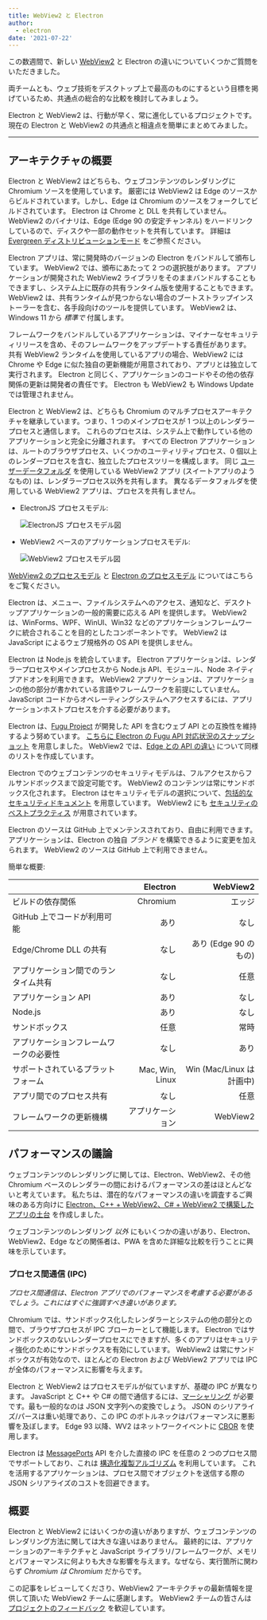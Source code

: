 ```yaml
---
title: WebView2 と Electron
author:
  - electron
date: '2021-07-22'
---
```


この数週間で、新しい [WebView2](https://docs.microsoft.com/en-us/microsoft-edge/webview2/) と Electron の違いについていくつかご質問をいただきました。

両チームとも、ウェブ技術をデスクトップ上で最高のものにするという目標を掲げているため、共通点の総合的な比較を検討してみましょう。

Electron と WebView2 は、行動が早く、常に進化しているプロジェクトです。 現在の Electron と WebView2 の共通点と相違点を簡単にまとめてみました。

---

## アーキテクチャの概要

Electron と WebView2 はどちらも、ウェブコンテンツのレンダリングに Chromium ソースを使用しています。 厳密には WebView2 は Edge のソースからビルドされています。しかし、Edge は Chromium のソースをフォークしてビルドされています。 Electron は Chrome と DLL を共有していません。 WebView2 のバイナリは、Edge (Edge 90 の安定チャンネル) をハードリンクしているので、ディスクや一部の動作セットを共有しています。 詳細は [Evergreen ディストリビューションモード](https://docs.microsoft.com/en-us/microsoft-edge/webview2/concepts/distribution#evergreen-distribution-mode) をご参照ください。

Electron アプリは、常に開発時のバージョンの Electron をバンドルして頒布しています。 WebView2 では、頒布にあたって 2 つの選択肢があります。 アプリケーションが開発された WebView2 ライブラリをそのままバンドルすることもできますし、システム上に既存の共有ランタイム版を使用することもできます。 WebView2 は、共有ランタイムが見つからない場合のブートストラップインストーラーを含む、各手段向けのツールを提供しています。 WebView2 は、Windows 11 から _標準で_ 付属します。

フレームワークをバンドルしているアプリケーションは、マイナーなセキュリティリリースを含め、そのフレームワークをアップデートする責任があります。 共有 WebView2 ランタイムを使用しているアプリの場合、WebView2 には Chrome や Edge に似た独自の更新機能が用意されており、アプリとは独立して実行されます。 Electron と同じく、アプリケーションのコードやその他の依存関係の更新は開発者の責任です。 Electron も WebView2 も Windows Update では管理されません。

Electron と WebView2 は、どちらも Chromium のマルチプロセスアーキテクチャを継承しています。つまり、1 つのメインプロセスが 1 つ以上のレンダラープロセスと通信します。 これらのプロセスは、システム上で動作している他のアプリケーションと完全に分離されます。 すべての Electron アプリケーションは、ルートのブラウザプロセス、いくつかのユーティリティプロセス、0 個以上のレンダープロセスを含む、独立したプロセスツリーを構成します。 同じ [ユーザーデータフォルダ](https://docs.microsoft.com/en-us/microsoft-edge/webview2/concepts/user-data-folder) を使用している WebView2 アプリ (スイートアプリのようなもの) は、レンダラープロセス以外を共有します。 異なるデータフォルダを使用している WebView2 アプリは、プロセスを共有しません。

* ElectronJS プロセスモデル:

    ![ElectronJS プロセスモデル図](/images/Electron-Architecture.png)
* WebView2 ベースのアプリケーションプロセスモデル:

    ![WebView2 プロセスモデル図](/images/WebView2-Architecture.png)

[WebView2 のプロセスモデル](https://docs.microsoft.com/en-us/microsoft-edge/webview2/concepts/process-model) と [Electron のプロセスモデル](https://www.electronjs.org/docs/tutorial/process-model) についてはこちらをご覧ください。

Electron は、メニュー、ファイルシステムへのアクセス、通知など、デスクトップアプリケーションの一般的需要に応える API を提供します。 WebView2 は、WinForms、WPF、WinUI、Win32 などのアプリケーションフレームワークに統合されることを目的としたコンポーネントです。 WebView2 は JavaScript によるウェブ規格外の OS API を提供しません。

Electron は Node.js を統合しています。 Electron アプリケーションは、レンダラープロセスやメインプロセスから Node.js API、モジュール、Node ネイティブアドオンを利用できます。 WebView2 アプリケーションは、アプリケーションの他の部分が書かれている言語やフレームワークを前提にしていません。 JavaScript コードからオペレーティングシステムへアクセスするには、アプリケーションホストプロセスを介する必要があります。

Electron は、[Fugu Project](https://fugu-tracker.web.app/) が開発した API を含むウェブ API との互換性を維持するよう努めています。 [こちらに Electron の Fugu API 対応状況のスナップショット](https://docs.google.com/spreadsheets/d/1APQalp8HCa-lXVOqyul369G-wjM2RcojMujgi67YaoE/edit?usp=sharing) を用意しました。 WebView2 では、[Edge との API の違い](https://docs.microsoft.com/en-us/microsoft-edge/webview2/concepts/browser-features) について同様のリストを作成しています。

Electron でのウェブコンテンツのセキュリティモデルは、フルアクセスからフルサンドボックスまで設定可能です。 WebView2 のコンテンツは常にサンドボックス化されます。 Electron はセキュリティモデルの選択について、[包括的なセキュリティドキュメント](https://www.electronjs.org/docs/tutorial/security) を用意しています。 WebView2 にも [セキュリティのベストプラクティス](https://docs.microsoft.com/en-us/microsoft-edge/webview2/concepts/security) が用意されています。

Electron のソースは GitHub 上でメンテンスされており、自由に利用できます。 アプリケーションは、Electron の独自 _ブランド_ を構築できるように変更を加えられます。 WebView2 のソースは GitHub 上で利用できません。

簡単な概要:

|                     |        Electron |             WebView2 |
| ------------------- | ---------------:| --------------------:|
| ビルドの依存関係            |        Chromium |                  エッジ |
| GitHub 上でコードが利用可能   |              あり |                   なし |
| Edge/Chrome DLL の共有 |              なし |     あり (Edge 90 のもの) |
| アプリケーション間でのランタイム共有  |              なし |                   任意 |
| アプリケーション API        |              あり |                   なし |
| Node.js             |              あり |                   なし |
| サンドボックス             |              任意 |                   常時 |
| アプリケーションフレームワークの必要性 |              なし |                   あり |
| サポートされているプラットフォーム   | Mac, Win, Linux | Win (Mac/Linux は計画中) |
| アプリ間でのプロセス共有        |              なし |                   任意 |
| フレームワークの更新機構        |        アプリケーション |             WebView2 |

## パフォーマンスの議論

ウェブコンテンツのレンダリングに関しては、Electron、WebView2、その他 Chromium ベースのレンダラーの間におけるパフォーマンスの差はほとんどないと考えています。 私たちは、潜在的なパフォーマンスの違いを調査するご興味のある方向けに [Electron、C++ + WebView2、C# + WebView2 で構築したアプリの土台](https://github.com/crossplatform-dev/xplat-challenges) を作成しました。

ウェブコンテンツのレンダリング _以外_ にもいくつかの違いがあり、Electron、WebView2、Edge などの関係者は、PWA を含めた詳細な比較を行うことに興味を示しています。

### プロセス間通信 (IPC)

_プロセス間通信は、Electron アプリでのパフォーマンスを考慮する必要があるでしょう。これにはすぐに強調すべき違いがあります。_

Chromium では、サンドボックス化したレンダラーとシステムの他の部分との間で、ブラウザプロセスが IPC ブローカーとして機能します。 Electron ではサンドボックスのないレンダープロセスにできますが、多くのアプリはセキュリティ強化のためにサンドボックスを有効にしています。 WebView2 は常にサンドボックスが有効なので、ほとんどの Electron および WebView2 アプリでは IPC が全体のパフォーマンスに影響を与えます。

Electron と WebView2 はプロセスモデルが似ていますが、基礎の IPC が異なります。 JavaScript と C++ や C# の間で通信するには、[マーシャリング](https://en.wikipedia.org/wiki/Marshalling_(computer_science)) が必要です。最も一般的なのは JSON 文字列への変換でしょう。 JSON のシリアライズ/パースは重い処理であり、この IPC のボトルネックはパフォーマンスに悪影響を及ぼします。 Edge 93 以降、WV2 はネットワークイベントに [CBOR](https://en.wikipedia.org/wiki/CBOR) を使用します。

Electron は [MessagePorts](https://www.electronjs.org/docs/latest/tutorial/message-ports) API を介した直接の IPC を任意の 2 つのプロセス間でサポートしており、これは [構造化複製アルゴリズム](https://developer.mozilla.org/en-US/docs/Web/API/Web_Workers_API/Structured_clone_algorithm) を利用しています。 これを活用するアプリケーションは、プロセス間でオブジェクトを送信する際の JSON シリアライズのコストを回避できます。

## 概要

Electron と WebView2 にはいくつかの違いがありますが、ウェブコンテンツのレンダリング方法に関しては大きな違いはありません。 最終的には、アプリケーションのアーキテクチャと JavaScript ライブラリ/フレームワークが、メモリとパフォーマンスに何よりも大きな影響を与えます。なぜなら、実行箇所に関わらず _Chromium は Chromium_ だからです。

この記事をレビューしてくださり、WebView2 アーキテクチャの最新情報を提供して頂いた WebView2 チームに感謝します。 WebView2 チームの皆さんは [プロジェクトのフィードバック](https://github.com/MicrosoftEdge/WebView2Feedback) を歓迎しています。
